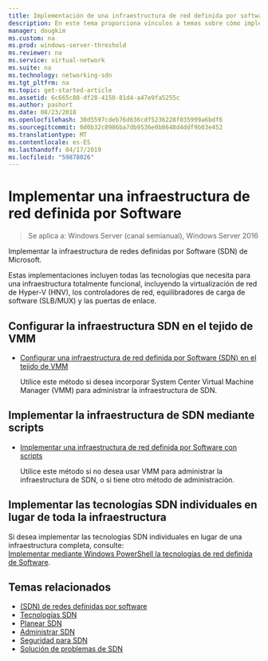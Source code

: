 ```yaml
---
title: Implementación de una infraestructura de red definida por software
description: En este tema proporciona vínculos a temas sobre cómo implementar una infraestructura de red definida por Software (SDN) de Microsoft con scripts de Windows Server 2016.
manager: dougkim
ms.custom: na
ms.prod: windows-server-threshold
ms.reviewer: na
ms.service: virtual-network
ms.suite: na
ms.technology: networking-sdn
ms.tgt_pltfrm: na
ms.topic: get-started-article
ms.assetid: 6c665c88-df28-4150-81d4-a47e9fa5255c
ms.author: pashort
ms.date: 08/23/2018
ms.openlocfilehash: 30d5597cdeb76d636cdf5236228f035999a6bdf6
ms.sourcegitcommit: 0d0b32c8986ba7db9536e0b8648d4ddf9b03e452
ms.translationtype: MT
ms.contentlocale: es-ES
ms.lasthandoff: 04/17/2019
ms.locfileid: "59878026"
---
```

# <a name="deploy-a-software-defined-network-infrastructure"></a>Implementar una infraestructura de red definida por Software

>Se aplica a: Windows Server (canal semianual), Windows Server 2016

Implementar la infraestructura de redes definidas por Software (SDN) de Microsoft.   
  
Estas implementaciones incluyen todas las tecnologías que necesita para una infraestructura totalmente funcional, incluyendo la virtualización de red de Hyper-V (HNV), los controladores de red, equilibradores de carga de software (SLB/MUX) y las puertas de enlace.  
  
## <a name="set-up-sdn-infrastructure-in-the-vmm-fabric"></a>Configurar la infraestructura SDN en el tejido de VMM



  
-   [Configurar una infraestructura de red definida por Software (SDN) en el tejido de VMM](https://docs.microsoft.com/system-center/vmm/deploy-sdn)  
  
    Utilice este método si desea incorporar System Center Virtual Machine Manager (VMM) para administrar la infraestructura de SDN.  
 
## <a name="deploy-sdn-infrastructure-using-scripts"></a>Implementar la infraestructura de SDN mediante scripts
 
-   [Implementar una infraestructura de red definida por Software con scripts](../../sdn/deploy/Deploy-a-Software-Defined-Network-infrastructure-using-scripts.md)  
  
    Utilice este método si no desea usar VMM para administrar la infraestructura de SDN, o si tiene otro método de administración.  


## <a name="deploy-individual-sdn-technologies-instead-of-an-entire-infrastructure"></a>Implementar las tecnologías SDN individuales en lugar de toda la infraestructura  
 Si desea implementar las tecnologías SDN individuales en lugar de una infraestructura completa, consulte:  
[Implementar mediante Windows PowerShell la tecnologías de red definida de Software](Deploy-Software-Defined-Network-Technologies-using-Windows-PowerShell.md).    
  




  


## <a name="related-topics"></a>Temas relacionados
- [(SDN) de redes definidas por software](../Software-Defined-Networking--SDN-.md)  
- [Tecnologías SDN](../technologies/Software-Defined-Networking-Technologies.md)  
- [Planear SDN](../plan/plan-a-software-defined-network-infrastructure.md)  
- [Administrar SDN](../manage/manage-sdn.md)
- [Seguridad para SDN](../security/sdn-security-top.md)
- [Solución de problemas de SDN](../troubleshoot/Troubleshoot-Software-Defined-Networking.md)